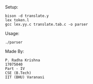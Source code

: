 Setup:

	bison -d translate.y
	lex token.l
	gcc lex.yy.c translate.tab.c -o parser

Usage:
	
	./parser

Made By:

	P. Radha Krishna
	17075040
	Part - IV
	CSE (B.Tech) 
	IIT (BHU) Varanasi

